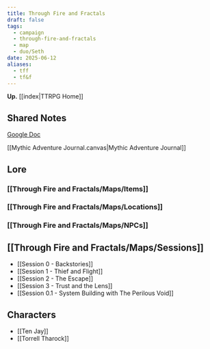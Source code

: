 ```yaml
---
title: Through Fire and Fractals
draft: false
tags:
  - campaign
  - through-fire-and-fractals
  - map
  - duo/Seth
date: 2025-06-12
aliases:
  - tff
  - tf&f
---
```

**Up.** [[index|TTRPG Home]]

## Shared Notes

[Google Doc](https://docs.google.com/document/d/1FyOBQ69z2O7GEiXaptWRKJhe3lUw7NTP29UUE7kzh0k)

[[Mythic Adventure Journal.canvas|Mythic Adventure Journal]]

## Lore

### [[Through Fire and Fractals/Maps/Items]]

### [[Through Fire and Fractals/Maps/Locations]]

### [[Through Fire and Fractals/Maps/NPCs]]

## [[Through Fire and Fractals/Maps/Sessions]]

- [[Session 0 - Backstories]]
- [[Session 1 - Thief and Flight]]
- [[Session 2 - The Escape]]
- [[Session 3 - Trust and the Lens]]
- [[Session 0.1 - System Building with The Perilous Void]]

## Characters

- [[Ten Jay]]
- [[Torrell Tharock]]